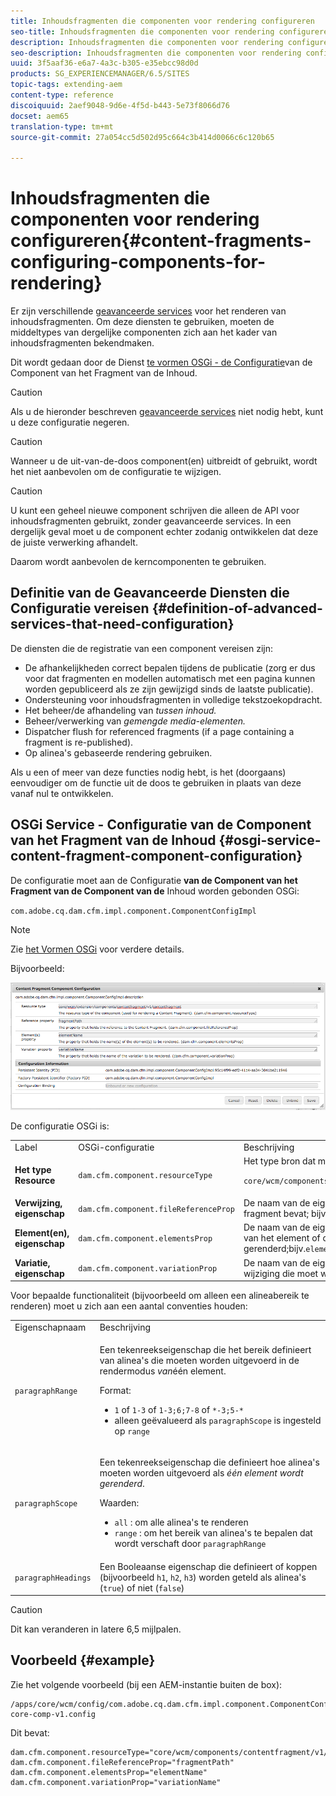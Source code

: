 ```yaml
---
title: Inhoudsfragmenten die componenten voor rendering configureren
seo-title: Inhoudsfragmenten die componenten voor rendering configureren
description: Inhoudsfragmenten die componenten voor rendering configureren
seo-description: Inhoudsfragmenten die componenten voor rendering configureren
uuid: 3f5aaf36-e6a7-4a3c-b305-e35ebcc98d0d
products: SG_EXPERIENCEMANAGER/6.5/SITES
topic-tags: extending-aem
content-type: reference
discoiquuid: 2aef9048-9d6e-4f5d-b443-5e73f8066d76
docset: aem65
translation-type: tm+mt
source-git-commit: 27a054cc5d502d95c664c3b414d0066c6c120b65

---
```



# Inhoudsfragmenten die componenten voor rendering configureren{#content-fragments-configuring-components-for-rendering}

Er zijn verschillende [geavanceerde services](/help/sites-developing/content-fragments-config-components-rendering.md#definition-of-advanced-services-that-need-configuration) voor het renderen van inhoudsfragmenten. Om deze diensten te gebruiken, moeten de middeltypes van dergelijke componenten zich aan het kader van inhoudsfragmenten bekendmaken.

Dit wordt gedaan door de Dienst [te vormen OSGi - de Configuratie](#osgi-service-content-fragment-component-configuration)van de Component van het Fragment van de Inhoud.

>[!CAUTION]
>
>Als u de hieronder beschreven [geavanceerde services](/help/sites-developing/content-fragments-config-components-rendering.md#definition-of-advanced-services-that-need-configuration) niet nodig hebt, kunt u deze configuratie negeren.

>[!CAUTION]
>
>Wanneer u de uit-van-de-doos component(en) uitbreidt of gebruikt, wordt het niet aanbevolen om de configuratie te wijzigen.

>[!CAUTION]
>
>U kunt een geheel nieuwe component schrijven die alleen de API voor inhoudsfragmenten gebruikt, zonder geavanceerde services. In een dergelijk geval moet u de component echter zodanig ontwikkelen dat deze de juiste verwerking afhandelt.
>
>Daarom wordt aanbevolen de kerncomponenten te gebruiken.

## Definitie van de Geavanceerde Diensten die Configuratie vereisen {#definition-of-advanced-services-that-need-configuration}

De diensten die de registratie van een component vereisen zijn:

* De afhankelijkheden correct bepalen tijdens de publicatie (zorg er dus voor dat fragmenten en modellen automatisch met een pagina kunnen worden gepubliceerd als ze zijn gewijzigd sinds de laatste publicatie).
* Ondersteuning voor inhoudsfragmenten in volledige tekstzoekopdracht.
* Het beheer/de afhandeling van *tussen inhoud.*
* Beheer/verwerking van *gemengde media-elementen.*
* Dispatcher flush for referenced fragments (if a page containing a fragment is re-published).
* Op alinea&#39;s gebaseerde rendering gebruiken.

Als u een of meer van deze functies nodig hebt, is het (doorgaans) eenvoudiger om de functie uit de doos te gebruiken in plaats van deze vanaf nul te ontwikkelen.

## OSGi Service - Configuratie van de Component van het Fragment van de Inhoud {#osgi-service-content-fragment-component-configuration}

De configuratie moet aan de Configuratie **van de Component van het Fragment van de Component van de** Inhoud worden gebonden OSGi:

`com.adobe.cq.dam.cfm.impl.component.ComponentConfigImpl`

>[!NOTE]
>
>Zie [het Vormen OSGi](/help/sites-deploying/configuring-osgi.md) voor verdere details.

Bijvoorbeeld:

![cfm-01](assets/cfm-01.png)

De configuratie OSGi is:

<table>
 <tbody>
  <tr>
   <td>Label</td>
   <td>OSGi-configuratie<br /> </td>
   <td>Beschrijving</td>
  </tr>
  <tr>
   <td><strong>Het type Resource</strong></td>
   <td><code>dam.cfm.component.resourceType</code></td>
   <td>Het type bron dat moet worden geregistreerd;bijv. <br /> <p><span class="cmp-examples-demo__property-value"><code>core/wcm/components/contentfragment/v1/contentfragment</code></code></p> </td>
  </tr>
  <tr>
   <td><strong>Verwijzing, eigenschap</strong></td>
   <td><code>dam.cfm.component.fileReferenceProp</code></td>
   <td>De naam van de eigenschap die de verwijzing naar het fragment bevat; bijv. <code>fragmentPath</code> of <code>fileReference</code></td>
  </tr>
  <tr>
   <td><strong>Element(en), eigenschap</strong></td>
   <td><code>dam.cfm.component.elementsProp</code></td>
   <td>De naam van de eigenschap die de naam of namen bevat van het element of de elementen die moeten worden gerenderd;bijv.<code>elementName</code></td>
  </tr>
  <tr>
   <td><strong>Variatie, eigenschap</strong><br /> </td>
   <td><code>dam.cfm.component.variationProp</code></td>
   <td>De naam van de eigenschap die de naam bevat van de wijziging die moet worden gerenderd;bijv.<code>variationName</code></td>
  </tr>
 </tbody>
</table>

Voor bepaalde functionaliteit (bijvoorbeeld om alleen een alineabereik te renderen) moet u zich aan een aantal conventies houden:

<table>
 <tbody>
  <tr>
   <td>Eigenschapnaam</td>
   <td>Beschrijving</td>
  </tr>
  <tr>
   <td><code>paragraphRange</code></td>
   <td><p>Een tekenreekseigenschap die het bereik definieert van alinea's die moeten worden uitgevoerd in de rendermodus <em>van</em>één element.</p> <p>Format:</p>
    <ul>
     <li><code>1</code> of <code>1-3</code> of <code>1-3;6;7-8</code> of <code>*-3;5-*</code></li>
     <li>alleen geëvalueerd als <code>paragraphScope</code> is ingesteld op <code>range</code></li>
    </ul> </td>
  </tr>
  <tr>
   <td><code>paragraphScope</code></td>
   <td><p>Een tekenreekseigenschap die definieert hoe alinea's moeten worden uitgevoerd als <em>één element wordt gerenderd</em>.</p> <p>Waarden:</p>
    <ul>
     <li><code>all</code> : om alle alinea's te renderen</li>
     <li><code>range</code> : om het bereik van alinea's te bepalen dat wordt verschaft door <code>paragraphRange</code></li>
    </ul> </td>
  </tr>
  <tr>
   <td><code>paragraphHeadings</code></td>
   <td>Een Booleaanse eigenschap die definieert of koppen (bijvoorbeeld <code>h1</code>, <code>h2</code>, <code>h3</code>) worden geteld als alinea's (<code>true</code>) of niet (<code>false</code>)</td>
  </tr>
 </tbody>
</table>

>[!CAUTION]
>
>Dit kan veranderen in latere 6,5 mijlpalen.

## Voorbeeld {#example}

Zie het volgende voorbeeld (bij een AEM-instantie buiten de box):

```
/apps/core/wcm/config/com.adobe.cq.dam.cfm.impl.component.ComponentConfigImpl-core-comp-v1.config
```

Dit bevat:

```
dam.cfm.component.resourceType="core/wcm/components/contentfragment/v1/contentfragment"
dam.cfm.component.fileReferenceProp="fragmentPath"
dam.cfm.component.elementsProp="elementName"
dam.cfm.component.variationProp="variationName"
```

